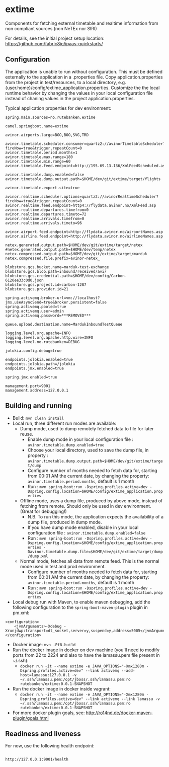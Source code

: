 # extime

Components for fetching external timetable and realtime information from non compliant sources (non NeTEx nor SIRI)

For details, see the
initial project setup location:
  https://github.com/fabric8io/ipaas-quickstarts/

## Configuration

The application is unable to run without configuration. This must be defined externally to the application in a .properties file.
Copy application.properties from the project in test/resources, to a local directory, e.g. {user.home}/config/extime_application.properties.
Customize the the local runtime behavior by changing the values in your local configuration file instead of chaning values in the project application.properties.

Typical application properties for dev environment:

```
spring.main.sources=no.rutebanken.extime

camel.springboot.name=extime

avinor.airports.large=BGO,BOO,SVG,TRD

avinor.timetable.scheduler.consumer=quartz2://avinorTimetableScheduler?fireNow=true&trigger.repeatCount=0
avinor.timetable.period.months=1
avinor.timetable.max.range=180
avinor.timetable.min.range=60
avinor.timetable.feed.endpoint=http://195.69.13.136/XmlFeedScheduled.asp

avinor.timetable.dump.enabled=false
avinor.timetable.dump.output.path=$HOME/dev/git/extime/target/flights

avinor.timetable.export.site=true

avinor.realtime.scheduler.options=quartz2://avinorRealtimeScheduler?fireNow=true&trigger.repeatCount=0
avinor.realtime.feed.endpoint=http4://flydata.avinor.no/XmlFeed.asp
avinor.realtime.departures.timefrom=0
avinor.realtime.departures.timeto=72
avinor.realtime.arrivals.timefrom=0
avinor.realtime.arrivals.timeto=96

avinor.airport.feed.endpoint=http://flydata.avinor.no/airportNames.asp
avinor.airline.feed.endpoint=http://flydata.avinor.no/airlineNames.asp

netex.generated.output.path=$HOME/dev/git/extime/target/netex
#netex.generated.output.path=$HOME/dev/temp/netex
netex.compressed.output.path=$HOME/dev/git/extime/target/marduk
netex.compressed.file.prefix=avinor-netex_

blobstore.gcs.bucket.name=marduk-test-exchange
blobstore.gcs.blob.path=inbound/received/avi/
blobstore.gcs.credential.path=$HOME/dev/config/Carbon-6120ee33c0d0.json
blobstore.gcs.project.id=carbon-1287
blobstore.gcs.provider.id=21

spring.activemq.broker-url=vm://localhost?jms.useAsyncSend=true&broker.persistent=false
spring.activemq.pooled=true
spring.activemq.user=admin
spring.activemq.password=***REMOVED***

queue.upload.destination.name=MardukInboundTestQueue

logging.level.org.apache=INFO
logging.level.org.apache.http.wire=INFO
logging.level.no.rutebanken=DEBUG

jolokia.config.debug=true

endpoints.jolokia.enabled=true
endpoints.jolokia.path=/jolokia
endpoints.jmx.enabled=true

spring.jmx.enabled=true

management.port=9001
management.address=127.0.0.1
```

## Building and running

* Build: `mvn clean install`
* Local run, three different run modes are available: 
    * Dump mode, used to dump remotely fetched data to file for later reuse.
        * Enable dump mode in your local configuration file : `avinor.timetable.dump.enabled=true`
        * Choose your local directory, used to save the dump file, in property : `avinor.timetable.dump.output.path=$HOME/dev/git/extime/target/dump`
        * Configure number of months needed to fetch data for, starting from 00:01 AM the current date, by changing the property: `avinor.timetable.period.months`, default is 1 month
        * Run : `mvn spring-boot:run -Dspring.profiles.active=dev -Dspring.config.location=$HOME/config/extime_application.properties`
    * Offline mode, uses a dump file, produced by above mode, instead of fetching from remote. Should only be used in dev environment. (Great for debugging!)
        * N.B. To run this mode, the application expects the availability of a dump file, produced in dump mode.
        * If you have dump mode enabled, disable in your local configuration file : `avinor.timetable.dump.enabled=false`
        * Run : `mvn spring-boot:run -Dspring.profiles.active=dev -Dspring.config.location=$HOME/config/extime_application.properties -Davinor.timetable.dump.file=$HOME/dev/git/extime/target/dump/dump.xml`
    * Normal mode, fetches all data from remote feed. This is the normal mode used in test and prod environment.
        * Configure number of months needed to fetch data for, starting from 00:01 AM the current date, by changing the property: `avinor.timetable.period.months`, default is 1 month 
        * Run : `mvn spring-boot:run -Dspring.profiles.active=dev -Dspring.config.location=$HOME/config/extime_application.properties`
* Local debug run with Maven, to enable maven debugging, add the following configuration to the `spring-boot-maven-plugin` plugin in pm.xml:
```
<configuration>
    <jvmArguments>-Xdebug -Xrunjdwp:transport=dt_socket,server=y,suspend=y,address=5005</jvmArguments>
</configuration>
```
* Docker image: `mvn -Pf8-build`
* Run the docker image in docker on dev machine (you'll need to modify ports from 22 to 2224 and also to have the lamassu.pem file present in ~/.ssh):
     * `docker run -it --name extime -e JAVA_OPTIONS="-Xmx1280m -Dspring.profiles.active=dev" --link activemq --add-host=lamassu:127.0.0.1 -v ~/.ssh/lamassu.pem:/opt/jboss/.ssh/lamassu.pem:ro rutebanken/extime:0.0.1-SNAPSHOT`
* Run the docker image in docker inside vagrant:
     * `docker run -it --name extime -e JAVA_OPTIONS="-Xmx1280m -Dspring.profiles.active=dev" --link activemq --link lamassu -v ~/.ssh/lamassu.pem:/opt/jboss/.ssh/lamassu.pem:ro rutebanken/extime:0.0.1-SNAPSHOT`
* For more docker plugin goals, see: http://ro14nd.de/docker-maven-plugin/goals.html

## Readiness and liveness

For now, use the following health endpoint:

```

http://127.0.0.1:9001/health

```